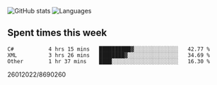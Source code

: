 ![GitHub stats](https://github-readme-stats.vercel.app/api?username=emipa606&theme=github_dark&show_icons=true) 
![Languages](https://github-readme-stats.vercel.app/api/top-langs/?username=emipa606&theme=github_dark&layout=compact)

## Spent times this week
<!--START_SECTION:waka-->

```text
C#           4 hrs 15 mins   ██████████▓░░░░░░░░░░░░░░   42.77 %
XML          3 hrs 26 mins   ████████▓░░░░░░░░░░░░░░░░   34.69 %
Other        1 hr 37 mins    ████░░░░░░░░░░░░░░░░░░░░░   16.30 %
```

<!--END_SECTION:waka-->


26012022/8690260
